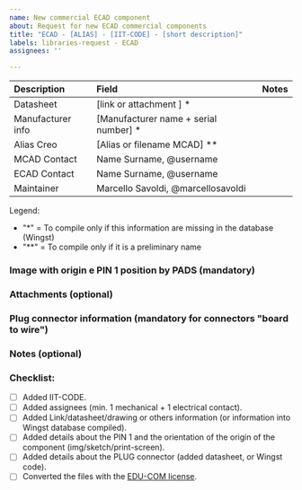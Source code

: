 ```yaml
---
name: New commercial ECAD component
about: Request for new ECAD commercial components
title: "ECAD - [ALIAS] - [IIT-CODE] - [short description]"
labels: libraries-request - ECAD
assignees: ''

---
```


| Description        | Field                                 | Notes |
|:-------------------|:--------------------------------------|:------|
| Datasheet          | [link or attachment ] *               |       |
| Manufacturer info  | [Manufacturer name + serial number] * |       |
| Alias Creo         | [Alias or filename MCAD] \**          |       |
| MCAD Contact       | Name Surname, @username               |       |
| ECAD Contact       | Name Surname, @username               |       |
| Maintainer         | Marcello Savoldi, @marcellosavoldi    |       |

Legend:  
 - "\*" = To compile only if this information are missing in the database (Wingst)  
 - "\**" = To compile only if it is a preliminary name

### Image with origin e PIN 1 position by PADS (mandatory)

###  Attachments (optional)

### Plug connector information (mandatory for connectors "board to wire")

### Notes (optional)


### Checklist:
- [ ] Added IIT-CODE.
- [ ] Added assignees (min. 1 mechanical + 1 electrical contact).
- [ ] Added Link/datasheet/drawing or others information (or information into Wingst database compiled).
- [ ] Added details about the PIN 1 and the orientation of the origin of the component (img/sketch/print-screen).
- [ ] Added details about the PLUG connector (added datasheet, or Wingst code).
- [ ] Converted the files with the [EDU-COM license](https://www.ptc.com/en/support/article/CS33072).
